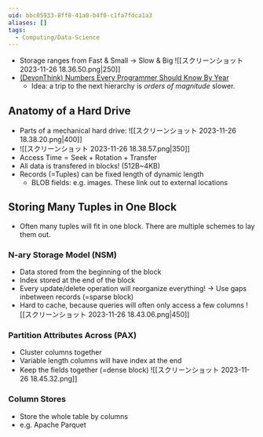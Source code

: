 ```yaml
---
uid: bbc05933-8ff8-41a0-b4f0-c1fa7fdca1a3
aliases: []
tags:
  - Computing/Data-Science
---
```


- Storage ranges from Fast & Small → Slow & Big ![[スクリーンショット 2023-11-26 18.36.50.png|250]]
- [(DevonThink) Numbers Every Programmer Should Know By Year](x-devonthink-item://B08EF54C-1D02-4C00-BB72-D609821BE701)
	- Idea: a trip to the next hierarchy is _orders of magnitude_ slower.

## Anatomy of a Hard Drive

- Parts of a mechanical hard drive: ![[スクリーンショット 2023-11-26 18.38.20.png|400]]
- ![[スクリーンショット 2023-11-26 18.38.57.png|350]]
- $\text{Access Time}=\text{Seek}+\text{Rotation}+\text{Transfer}$
- All data is transfered in blocks! (512B~4KB)
- Records (=Tuples) can be fixed length of dynamic length
	- BLOB fields: e.g. images. These link out to external locations

## Storing Many Tuples in One Block
- Often many tuples will fit in one block. There are multiple schemes to lay them out.

### N-ary Storage Model (NSM)
- Data stored from the beginning of the block
- Index stored at the end of the block
- Every update/delete operation will reorganize everything! → Use gaps inbetween records (=sparse block)
- Hard to cache, because queries will often only access a few columns
![[スクリーンショット 2023-11-26 18.43.06.png|450]]
### Partition Attributes Across (PAX)
- Cluster columns together
- Variable length columns will have index at the end
- Keep the fields together (=dense block)
![[スクリーンショット 2023-11-26 18.45.32.png]]
### Column Stores
- Store the whole table by columns
- e.g. Apache Parquet
